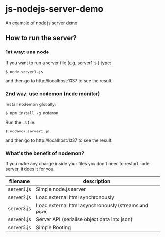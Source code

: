 # js-nodejs-server-demo
An example of node.js server demo

## How to run the server?

### 1st way: use node 
If you want to run a server file (e.g. server1.js ) type: 

    $ node server1.js

and then go to http://localhost:1337 to see the result. 

### 2nd way: use nodemon (node monitor)

Install nodemon globally:

    $ npm install -g nodemon 

Run the .js file:

    $ nodemon server1.js

and then go to http://localhost:1337 to see the result. 

### What's the benefit of nodemon? 
If you make any change inside your files you don't need to restart node server, it does it for you. 



| filename | description |
| --- | --- |
| server1.js | Simple node.js server | 
| server2.js |Load external html synchronously |
| server3.js | Load external html asynchronously (streams and pipe) |
| server4.js |Server API (serialise object data into json) |
| server5.js |Simple Rooting | 



